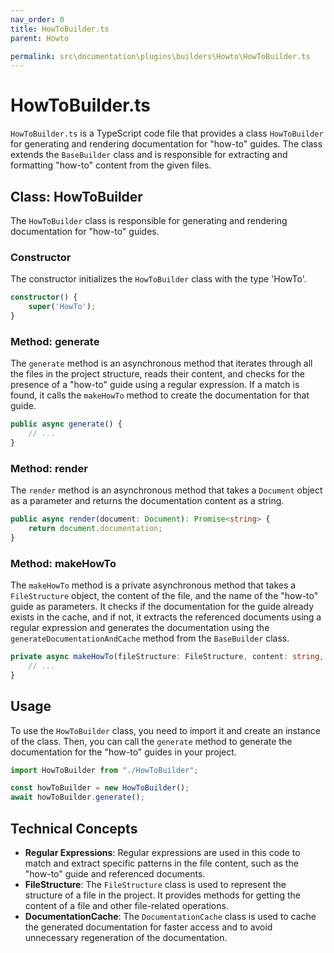 ```yaml
---
nav_order: 0
title: HowToBuilder.ts
parent: Howto

permalink: src\documentation\plugins\builders\Howto\HowToBuilder.ts
---
```


# HowToBuilder.ts

`HowToBuilder.ts` is a TypeScript code file that provides a class `HowToBuilder` for generating and rendering documentation for "how-to" guides. The class extends the `BaseBuilder` class and is responsible for extracting and formatting "how-to" content from the given files.

## Class: HowToBuilder

The `HowToBuilder` class is responsible for generating and rendering documentation for "how-to" guides.

### Constructor

The constructor initializes the `HowToBuilder` class with the type 'HowTo'.

```typescript
constructor() {
    super('HowTo');
}
```

### Method: generate

The `generate` method is an asynchronous method that iterates through all the files in the project structure, reads their content, and checks for the presence of a "how-to" guide using a regular expression. If a match is found, it calls the `makeHowTo` method to create the documentation for that guide.

```typescript
public async generate() {
    // ...
}
```

### Method: render

The `render` method is an asynchronous method that takes a `Document` object as a parameter and returns the documentation content as a string.

```typescript
public async render(document: Document): Promise<string> {
    return document.documentation;
}
```

### Method: makeHowTo

The `makeHowTo` method is a private asynchronous method that takes a `FileStructure` object, the content of the file, and the name of the "how-to" guide as parameters. It checks if the documentation for the guide already exists in the cache, and if not, it extracts the referenced documents using a regular expression and generates the documentation using the `generateDocumentationAndCache` method from the `BaseBuilder` class.

```typescript
private async makeHowTo(fileStructure: FileStructure, content: string, name : string) {
    // ...
}
```

## Usage

To use the `HowToBuilder` class, you need to import it and create an instance of the class. Then, you can call the `generate` method to generate the documentation for the "how-to" guides in your project.

```typescript
import HowToBuilder from "./HowToBuilder";

const howToBuilder = new HowToBuilder();
await howToBuilder.generate();
```

## Technical Concepts

- **Regular Expressions**: Regular expressions are used in this code to match and extract specific patterns in the file content, such as the "how-to" guide and referenced documents.
- **FileStructure**: The `FileStructure` class is used to represent the structure of a file in the project. It provides methods for getting the content of a file and other file-related operations.
- **DocumentationCache**: The `DocumentationCache` class is used to cache the generated documentation for faster access and to avoid unnecessary regeneration of the documentation.